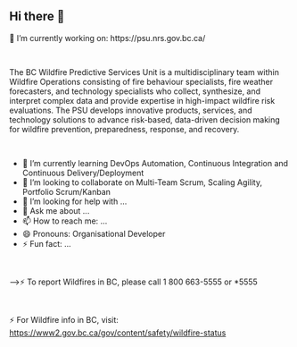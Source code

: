 ## Hi there 👋

<!--
**NicolasLivanos/NicolasLivanos** is a ✨ _special_ ✨ repository because its `README.md` (this file) appears on your GitHub profile.

Here are some ideas to get you started:

--> 🔭 I’m currently working on: https://psu.nrs.gov.bc.ca/
<pre>  </pre>
The BC Wildfire Predictive Services Unit is a multidisciplinary team within Wildfire Operations consisting of fire behaviour specialists, fire weather forecasters, and technology specialists who collect, synthesize, and interpret complex data and provide expertise in high-impact wildfire risk evaluations. The PSU develops innovative products, services, and technology solutions to advance risk-based, data-driven decision making for wildfire prevention, preparedness, response, and recovery.
<pre>  </pre>

- 🌱 I’m currently learning DevOps Automation, Continuous Integration and Continuous Delivery/Deployment
- 👯 I’m looking to collaborate on Multi-Team Scrum, Scaling Agility, Portfolio Scrum/Kanban
- 🤔 I’m looking for help with ...
- 💬 Ask me about ...
- 📫 How to reach me: ...
- 😄 Pronouns: Organisational Developer
- ⚡ Fun fact: ...
<pre>  </pre>
-->⚡ To report Wildfires in BC, please call 1 800 663-5555 or *5555
<pre>  </pre>
  ⚡ For Wildfire info in BC, visit: https://www2.gov.bc.ca/gov/content/safety/wildfire-status 
